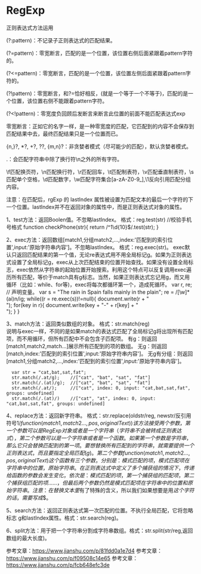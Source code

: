 # RegExp
正则表达式方法运用

(?:pattern)：不记录子正则表达式的匹配结果。

(?=pattern)：零宽断言，匹配的是一个位置，该位置右侧后面紧跟着pattern字符的。

(?<=pattern)：零宽断言，匹配的是一个位置，该位置左侧后面紧跟着pattern字符的。

(?!pattern)：零宽断言，和?=恰好相反，(就是一个等于一个不等于)，匹配的是一个位置，该位置右侧不能跟着pattern字符。

(?<!pattern)：零宽度负回顾后发断言来断言此位置的前面不能匹配表达式exp

零宽断言：正如它的名字一样，是一种零宽度的匹配，它匹配到的内容不会保存到匹配结果中去，最终匹配结果只是一个位置而已。

{n,}?, *?, +?, ??, {m,n}?：非贪婪者模式（尽可能少的匹配），默认贪婪者模式。

.：会匹配字符串中除了换行符\n之外的所有字符。

\f匹配换页符，\n匹配换行符，\r匹配回车，\t匹配制表符，\v匹配垂直制表符，\s匹配单个空格，\d匹配数字，\w匹配字符集合[a-zA-Z0-9_],\1反向引用匹配分组内容。

注意：在匹配后，rgExp 的 lastIndex 属性被设置为匹配文本的最后一个字符的下一个位置。lastIndex并不在返回对象的属性中，而是正则表达式对象的属性。

1、test方法：返回Boolen值。不忽略lastIndex。  格式：reg.test(str)
  //校验手机号格式
  function checkPhone(str){
    return /^1\d{10}$/.test(str);
  }

2、exec方法：返回数组[match1,分组match2,...,index:'匹配到的索引位置',input:'原始字符串内容']。不忽略lastIndex。 格式：reg.exec(str)。
      exec默认只返回匹配结果的第一个值，无论re表达式用不用全局标记g。如果为正则表达式设置了全局标记g，exec从上次匹配结束的位置开始查找。如果没有设置全局标志，exec依然从字符串的起始位置开始搜索。利用这个特点可以反复调用exec遍历所有匹配，等价于match具有g标志。当然，如果正则表达式忘记用g，而又用循环（比如：while、for等)，exec将每次都循环第一个，造成死循环。
      var r, re; // 声明变量。 
      var s = "The rain in Spain falls mainly in the plain"; 
      re = /[\w]*(ai)n/ig; 
      while((r = re.exec(s))!=null){
          document.write(r + "<br/>"); 
          for(key in r){ 
              document.write(key + "-" + r[key] + "<br/>"); 
          } 
      }


3、match方法：返回类似数组的对象。 格式：str.match(reg)  
      说明与exec一样，不同的是如果match的表达式匹配了全局标记g将出现所有匹配项，而不用循环，但所有匹配中不会包含子匹配项。
      有g：则返回 [match1,match2,match...]展示所有匹配到的项的数组。
      无g：则返回 [match,index:'匹配到的索引位置',input:'原始字符串内容']。
      无g有分组：则返回 [match1,分组match2,...,index:'匹配到的索引位置',input:'原始字符串内容']。
     
      var str = "cat,bat,sat,fat";
      str.match(/.at/g);    //["cat", "bat", "sat", "fat"]
      str.match(/.(at)/g);  //["cat", "bat", "sat", "fat"]
      str.match(/.at/);     //["cat", index: 0, input: "cat,bat,sat,fat", groups: undefined]
      str.match(/.(at)/)    //["cat", "at", index: 0, input: "cat,bat,sat,fat", groups: undefined]

4、replace方法：返回新字符串。 格式：str.replace(oldstr/reg, newstr/反引用符号$1/function(match1,match2...,pos,originalText){})
      该方法接受两个参数，第一个参数可以是RegExp对象或者是一个字符串（字符串不会被转成正则表达式），第二个参数可以是一个字符串或者是一个函数。如果第一个参数是字符串，那么它只会替换匹配到的第一项。要想替换所有匹配到的字符串，就需要提供一个正则表达式，而且要指定全局匹配(g)。
      第二个参数function(match1,match2...,pos,originalText)这个函数有三个参数，分别是：模式匹配的项，模式匹配项在字符串中的位置，原始字符串。在正则表达式中定义了多个捕获组的情况下，传递给函数的参数会发生变化，依次是：模式匹配的项，第一个捕获组的匹配项，第二个捕获组匹配的项......，但最后两个参数仍然是模式匹配项在字符串中的位置和原始字符串。
      注意：在替换文本里$有了特殊的含义，所以我们如果想要是用$这个字符的话，需要写成$$。

5、search方法：返回正则表达式第一次匹配的位置。不执行全局匹配，它将忽略标志 g和lastIndex属性。格式：str.search(reg)。

6、split方法：用于把一个字符串分割成字符串数组。格式：str.split(str/reg,返回数组的最大长度)。

参考文章：https://www.jianshu.com/p/81fdd0a1e7d4
参考文章：https://www.jianshu.com/p/f09508c14e65
参考文章：https://www.jianshu.com/p/fcb648efc3de

